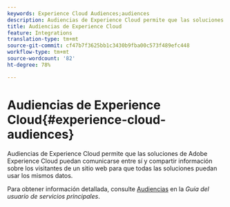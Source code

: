 ```yaml
---
keywords: Experience Cloud Audiences;audiences
description: Audiencias de Experience Cloud permite que las soluciones de Adobe Experience Cloud puedan comunicarse entre sí y compartir información sobre los visitantes de un sitio web para que todas las soluciones puedan usar los mismos datos.
title: Audiencias de Experience Cloud
feature: Integrations
translation-type: tm+mt
source-git-commit: cf47b7f3625bb1c3430b9fba00c573f489efc448
workflow-type: tm+mt
source-wordcount: '82'
ht-degree: 78%

---
```



# Audiencias de Experience Cloud{#experience-cloud-audiences}

Audiencias de Experience Cloud permite que las soluciones de Adobe Experience Cloud puedan comunicarse entre sí y compartir información sobre los visitantes de un sitio web para que todas las soluciones puedan usar los mismos datos.

Para obtener información detallada, consulte [Audiencias](https://experienceleague.adobe.com/docs/core-services/interface/audiences/audience-library.html) en la *Guía del usuario de servicios principales*.
